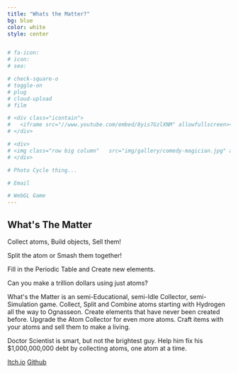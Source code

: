 ```yaml
---
title: "Whats the Matter?"
bg: blue
color: white
style: center


# fa-icon: 
# icon:
# seo:  

# check-square-o
# toggle-on
# plug
# cloud-upload
# film

# <div class="icontain">
#   <iframe src="//www.youtube.com/embed/8yis7GzlXNM" allowfullscreen></iframe>
# </div>

# <div>
# <img class="row big column"   src="img/gallery/comedy-magician.jpg" alt="Comedy Magician" title="Comedy Magician" />
# </div>

# Photo Cycle thing...

# Email

# WebGL Game
---
```


## What's The Matter

Collect atoms, Build objects, Sell them!

Split the atom or Smash them together!

Fill in the Periodic Table and Create new elements.

Can you make a trillion dollars using just atoms?

What's the Matter is an semi-Educational, semi-Idle Collector, semi-Simulation game. Collect, Split and Combine atoms starting with Hydrogen all the way to Ognasseon. Create elements that have never been created before.  Upgrade the Atom Collector for even more atoms. Craft items with your atoms and sell them to make a living.

Doctor Scientist is smart, but not the brightest guy. Help him fix his $1,000,000,000 debt by collecting atoms, one atom at a time.

[Itch.io](https://joshuakey.itch.io/whats-the-matter)
[Github](https://github.com/JoshuaKey/Wheres-The-Matter)